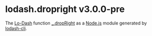 # lodash.dropright v3.0.0-pre

The [Lo-Dash](https://lodash.com/) function [_.dropRight](http://lodash.com/docs#dropRight) as a [Node.js](http://nodejs.org/) module generated by [lodash-cli](https://www.npmjs.com/package/lodash-cli).
